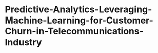 # Predictive-Analytics-Leveraging-Machine-Learning-for-Customer-Churn-in-Telecommunications-Industry